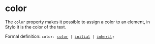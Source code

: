 # color 

The `color` property makes it possible to assign a color to an element, in Stylo it is the color of the text.

Formal definition: <code>color: [color](#css-property-values-color) | [initial](#css-property-values-initial) | [inherit](#css-property-values-inherit);</code>
